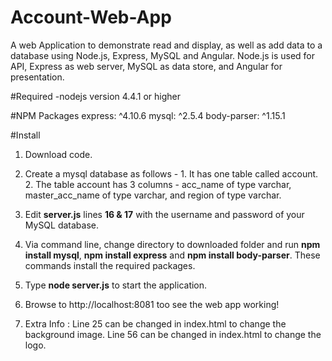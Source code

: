 Account-Web-App
===============

A web Application to demonstrate read and display, as well as add data to a database using Node.js, Express, MySQL and Angular.  Node.js is used for API, Express as web server, MySQL as data store, and Angular for presentation.

#Required
-nodejs version 4.4.1 or higher

#NPM Packages
express: ^4.10.6
mysql: ^2.5.4
body-parser: ^1.15.1

#Install
1.  Download code.

2. Create a mysql database as follows -
				1. It has one table called account.
				2. The table account has 3 columns - acc_name of type varchar, master_acc_name of type varchar, and region of type varchar.

3.  Edit **server.js** lines **16 & 17** with the username and password of your MySQL database.
		
4.  Via command line, change directory to downloaded folder and run **npm install mysql**, **npm install express** and **npm install body-parser**. These commands install the required packages. 

4.  Type **node server.js** to start the application.

5.  Browse to http://localhost:8081 too see the web app working!

6. Extra Info : Line 25 can be changed in index.html to change the background image.
						 Line 56 can be changed in index.html to change the logo.
						

